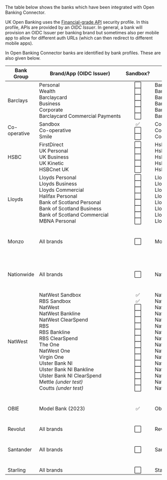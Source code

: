 The table below shows the banks which have been integrated with Open Banking Connector.

UK Open Banking uses the [Financial-grade API](https://openid.net/specs/openid-financial-api-part-2-1_0.html) security profile. In this profile, APIs are provided by an *OIDC Issuer*. In general, a bank will provision an OIDC Issuer per banking brand but sometimes also per mobile app to allow for different auth URLs (which can then redirect to different mobile apps).

 In Open Banking Connector banks are identified by bank profiles. These are also given below.

| Bank Group   | Brand/App (OIDC Issuer)                                                                                                                                                                                                                                                                                         | Sandbox?                                                                                                                                                                                                                                                                                                                                                                                 | Bank Profile                                                                                                                                                                                                                                                                                                                                                                                                                                      | APIs                                      |
|--------------|-----------------------------------------------------------------------------------------------------------------------------------------------------------------------------------------------------------------------------------------------------------------------------------------------------------------|:----------------------------------------------------------------------------------------------------------------------------------------------------------------------------------------------------------------------------------------------------------------------------------------------------------------------------------------------------------------------------------------:|---------------------------------------------------------------------------------------------------------------------------------------------------------------------------------------------------------------------------------------------------------------------------------------------------------------------------------------------------------------------------------------------------------------------------------------------------|-------------------------------------------|
| Barclays     | Personal<br>Wealth<br>Barclaycard<br>Business<br>Corporate<br>Barclaycard&nbsp;Commercial&nbsp;Payments                                                                                                                                                                                                         | :white_large_square:<br>:white_large_square:<br>:white_large_square:<br>:white_large_square:<br>:white_large_square:<br>:white_large_square:                                                                                                                                                                                                                                             | Barclays_Personal<br>Barclays_Wealth<br>Barclays_Barclaycard<br>Barclays_Business<br>Barclays_Corporate<br>Barclays_BarclaycardCommercialPayments                                                                                                                                                                                                                                                                                                 | AISP,<br>PISP (domestic payments),<br>VRP |
| Co-operative | Sandbox<br>Co-operative<br>Smile                                                                                                                                                                                                                                                                                | :white_check_mark:<br>:white_large_square:<br>:white_large_square:                                                                                                                                                                                                                                                                                                                       | Cooperative_CooperativeSandbox<br>Cooperative_Cooperative<br>Cooperative_Smile                                                                                                                                                                                                                                                                                                                                                                    | AISP                                      |
| HSBC         | FirstDirect<br>UK Personal<br>UK Business<br>UK Kinetic<br>HSBCnet UK                                                                                                                                                                                                                                           | :white_large_square:<br>:white_large_square:<br>:white_large_square:<br>:white_large_square:<br>:white_large_square:                                                                                                                                                                                                                                                                     | Hsbc_FirstDirect<br>Hsbc_UkPersonal<br>Hsbc_UkBusiness<br>Hsbc_UkKinetic<br>Hsbc_HsbcNetUk                                                                                                                                                                                                                                                                                                                                                        | AISP,<br>PISP (domestic payments),<br>VRP |
| Lloyds       | Lloyds Personal<br>Lloyds Business<br>Lloyds Commercial<br>Halifax Personal<br>Bank&nbsp;of&nbsp;Scotland&nbsp;Personal<br>Bank&nbsp;of&nbsp;Scotland&nbsp;Business<br>Bank&nbsp;of&nbsp;Scotland&nbsp;Commercial<br>MBNA Personal                                                                              | :white_large_square:<br>:white_large_square:<br>:white_large_square:<br>:white_large_square:<br>:white_large_square:<br>:white_large_square:<br>:white_large_square:<br>:white_large_square:                                                                                                                                                                                             | Lloyds_LloydsPersonal<br>Lloyds_LloydsBusiness<br>Lloyds_LloydsCommerical<br>Lloyds_HalifaxPersonal<br>Lloyds_BankOfScotlandPersonal<br>Lloyds_BankOfScotlandBusiness<br>Lloyds_BankOfScotlandCommerical<br>Lloyds_MbnaPersonal                                                                                                                                                                                                                   | AISP,<br>PISP (domestic payments),<br>VRP |
| Monzo        | All brands                                                                                                                                                                                                                                                                                                      | :white_large_square:                                                                                                                                                                                                                                                                                                                                                                     | Monzo_Monzo                                                                                                                                                                                                                                                                                                                                                                                                                                       | AISP,<br>PISP (domestic payments),<br>VRP |
| Nationwide   | All brands                                                                                                                                                                                                                                                                                                      | :white_large_square:                                                                                                                                                                                                                                                                                                                                                                     | Nationwide_Nationwide                                                                                                                                                                                                                                                                                                                                                                                                                             | AISP,<br>PISP (domestic payments),<br>VRP |
| NatWest      | NatWest Sandbox<br>RBS Sandbox<br>NatWest<br>NatWest Bankline<br>NatWest ClearSpend<br>RBS<br>RBS Bankline<br>RBS ClearSpend<br>The One<br>NatWest One<br>Virgin One<br>Ulster Bank NI<br>Ulster Bank NI Bankline<br>Ulster&nbsp;Bank&nbsp;NI&nbsp;ClearSpend<br>Mettle *(under test)*<br>Coutts *(under test)* | :white_check_mark:<br>:white_check_mark:<br>:white_large_square:<br>:white_large_square:<br>:white_large_square:<br>:white_large_square:<br>:white_large_square:<br>:white_large_square:<br>:white_large_square:<br>:white_large_square:<br>:white_large_square:<br>:white_large_square:<br>:white_large_square:<br>:white_large_square:<br>:white_large_square:<br>:white_large_square: | NatWest_NatWestSandbox<br>NatWest_RoyalBankOfScotlandSandbox<br>NatWest_NatWest<br>NatWest_NatWestBankline<br>NatWest_NatWestClearSpend<br>NatWest_RoyalBankOfScotland<br>NatWest_RoyalBankOfScotlandBankline<br>NatWest_RoyalBankOfScotlandClearSpend<br>NatWest_TheOne<br>NatWest_NatWestOne<br>NatWest_VirginOne<br>NatWest_UlsterBankNi<br>NatWest_UlsterBankNiBankline<br>NatWest_UlsterBankNiClearSpend<br>NatWest_Mettle<br>NatWest_Coutts | AISP,<br>PISP (domestic payments),<br>VRP |
| OBIE         | Model Bank (2023)                                                                                                                                                                                                                                                                                               | :white_check_mark:                                                                                                                                                                                                                                                                                                                                                                       | Obie_Model2023                                                                                                                                                                                                                                                                                                                                                                                                                                    | AISP,<br>PISP (domestic payments),<br>VRP |
| Revolut      | All brands                                                                                                                                                                                                                                                                                                      | :white_large_square:                                                                                                                                                                                                                                                                                                                                                                     | Revolut_Revolut                                                                                                                                                                                                                                                                                                                                                                                                                                   | AISP                                      |
| Santander    | All brands                                                                                                                                                                                                                                                                                                      | :white_large_square:                                                                                                                                                                                                                                                                                                                                                                     | Santander_Santander                                                                                                                                                                                                                                                                                                                                                                                                                               | AISP,<br>PISP (domestic payments),<br>VRP |
| Starling     | All brands                                                                                                                                                                                                                                                                                                      | :white_large_square:                                                                                                                                                                                                                                                                                                                                                                     | Starling_Starling                                                                                                                                                                                                                                                                                                                                                                                                                                 | AISP                                      |
